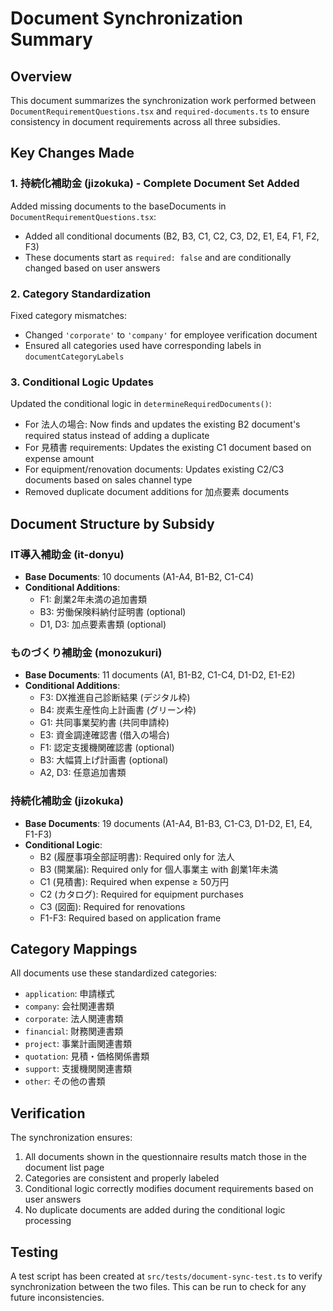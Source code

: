 # Document Synchronization Summary

## Overview
This document summarizes the synchronization work performed between `DocumentRequirementQuestions.tsx` and `required-documents.ts` to ensure consistency in document requirements across all three subsidies.

## Key Changes Made

### 1. **持続化補助金 (jizokuka) - Complete Document Set Added**
Added missing documents to the baseDocuments in `DocumentRequirementQuestions.tsx`:
- Added all conditional documents (B2, B3, C1, C2, C3, D2, E1, E4, F1, F2, F3)
- These documents start as `required: false` and are conditionally changed based on user answers

### 2. **Category Standardization**
Fixed category mismatches:
- Changed `'corporate'` to `'company'` for employee verification document
- Ensured all categories used have corresponding labels in `documentCategoryLabels`

### 3. **Conditional Logic Updates**
Updated the conditional logic in `determineRequiredDocuments()`:
- For 法人の場合: Now finds and updates the existing B2 document's required status instead of adding a duplicate
- For 見積書 requirements: Updates the existing C1 document based on expense amount
- For equipment/renovation documents: Updates existing C2/C3 documents based on sales channel type
- Removed duplicate document additions for 加点要素 documents

## Document Structure by Subsidy

### IT導入補助金 (it-donyu)
- **Base Documents**: 10 documents (A1-A4, B1-B2, C1-C4)
- **Conditional Additions**: 
  - F1: 創業2年未満の追加書類
  - B3: 労働保険料納付証明書 (optional)
  - D1, D3: 加点要素書類 (optional)

### ものづくり補助金 (monozukuri)
- **Base Documents**: 11 documents (A1, B1-B2, C1-C4, D1-D2, E1-E2)
- **Conditional Additions**:
  - F3: DX推進自己診断結果 (デジタル枠)
  - B4: 炭素生産性向上計画書 (グリーン枠)
  - G1: 共同事業契約書 (共同申請枠)
  - E3: 資金調達確認書 (借入の場合)
  - F1: 認定支援機関確認書 (optional)
  - B3: 大幅賃上げ計画書 (optional)
  - A2, D3: 任意追加書類

### 持続化補助金 (jizokuka)
- **Base Documents**: 19 documents (A1-A4, B1-B3, C1-C3, D1-D2, E1, E4, F1-F3)
- **Conditional Logic**:
  - B2 (履歴事項全部証明書): Required only for 法人
  - B3 (開業届): Required only for 個人事業主 with 創業1年未満
  - C1 (見積書): Required when expense ≥ 50万円
  - C2 (カタログ): Required for equipment purchases
  - C3 (図面): Required for renovations
  - F1-F3: Required based on application frame

## Category Mappings
All documents use these standardized categories:
- `application`: 申請様式
- `company`: 会社関連書類
- `corporate`: 法人関連書類
- `financial`: 財務関連書類
- `project`: 事業計画関連書類
- `quotation`: 見積・価格関係書類
- `support`: 支援機関関連書類
- `other`: その他の書類

## Verification
The synchronization ensures:
1. All documents shown in the questionnaire results match those in the document list page
2. Categories are consistent and properly labeled
3. Conditional logic correctly modifies document requirements based on user answers
4. No duplicate documents are added during the conditional logic processing

## Testing
A test script has been created at `src/tests/document-sync-test.ts` to verify synchronization between the two files. This can be run to check for any future inconsistencies.